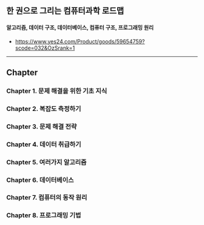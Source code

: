 ## 한 권으로 그리는 컴퓨터과학 로드맵
#### 알고리즘, 데이터 구조, 데이터베이스, 컴퓨터 구조, 프로그래밍 원리

- https://www.yes24.com/Product/goods/59654759?scode=032&OzSrank=1

---

## Chapter

### Chapter 1. 문제 해결을 위한 기초 지식
### Chapter 2. 복잡도 측정하기
### Chapter 3. 문제 해결 전략
### Chapter 4. 데이터 취급하기
### Chapter 5. 여러가지 알고리즘
### Chapter 6. 데이터베이스
### Chapter 7. 컴퓨터의 동작 원리
### Chapter 8. 프로그래밍 기법
